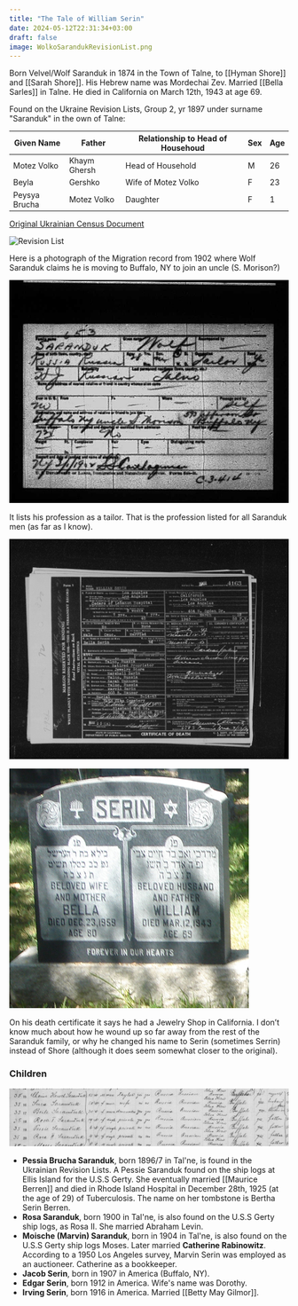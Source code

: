 ```yaml
---
title: "The Tale of William Serin"
date: 2024-05-12T22:31:34+03:00
draft: false
image: WolkoSarandukRevisionList.png
---
```


Born Velvel/Wolf Saranduk in 1874 in the Town of Talne, to [[Hyman Shore]] and [[Sarah Shore]].
His Hebrew name was Mordechai Zev. Married [[Bella Sarles]] in Talne. He died in California on March 12th, 1943 at age 69.

Found on the Ukraine Revision Lists, Group 2, yr 1897 under surname "Saranduk" in the own of Talne:

| Given Name    | Father       | Relationship to Head of Househoud | Sex | Age |
| ------------- | ------------ | --------------------------------- | --- | --- |
| Motez Volko   | Khaym Ghersh | Head of Household                 | M   | 26  |
| Beyla         | Gershko      | Wife of Motez Volko               | F   | 23  |
| Peysya Brucha | Motez Volko  | Daughter                          | F   | 1   |

[Original Ukrainian Census Document](https://data.jewishgen.org/imagedata/ukraine/Uman_district/384-12-301/104.jpg)

![Revision List](WolkoSarandukRevisionList.png)

Here is a photograph of the Migration record from 1902 where Wolf Saranduk claims he is moving to Buffalo, NY to join an uncle (S. Morison?)

![Migration](wolf.jpg)

It lists his profession as a tailor. That is the profession listed for all Saranduk men (as far as I know).

![Death Certificate](william_serin_death.jpg)

![Tombstone](william-serin.jpeg)

On his death certificate it says he had a Jewelry Shop in California. I don’t know much about how he wound up so far away from the rest of the Saranduk family, or why he changed his name to Serin (sometimes Serrin) instead of Shore (although it does seem somewhat closer to the original).

### Children

![Passenger List Detail](ship_log_detail.png)

- **Pessia Brucha Saranduk**, born 1896/7 in Tal'ne, is found in the Ukrainian Revision Lists. A Pessie Saranduk found on the ship logs at Ellis Island for the U.S.S Gerty. She eventually married [[Maurice Berren]] and died in Rhode Island Hospital in December 28th, 1925 (at the age of 29) of Tuberculosis. The name on her tombstone is Bertha Serin Berren.
- **Rosa Saranduk**, born 1900 in Tal'ne, is also found on the U.S.S Gerty ship logs, as Rosa II. She married Abraham Levin.
- **Moische (Marvin) Saranduk**, born in 1904 in Tal'ne, is also found on the U.S.S Gerty ship logs Moses. Later married **Catherine Rabinowitz**. According to a 1950 Los Angeles survey, Marvin Serin was employed as an auctioneer. Catherine as a bookkeeper.
- **Jacob Serin**, born in 1907 in America (Buffalo, NY).
- **Edgar Serin**, born 1912 in America. Wife's name was Dorothy.
- **Irving Serin**, born 1916 in America. Married [[Betty May Gilmor]].
